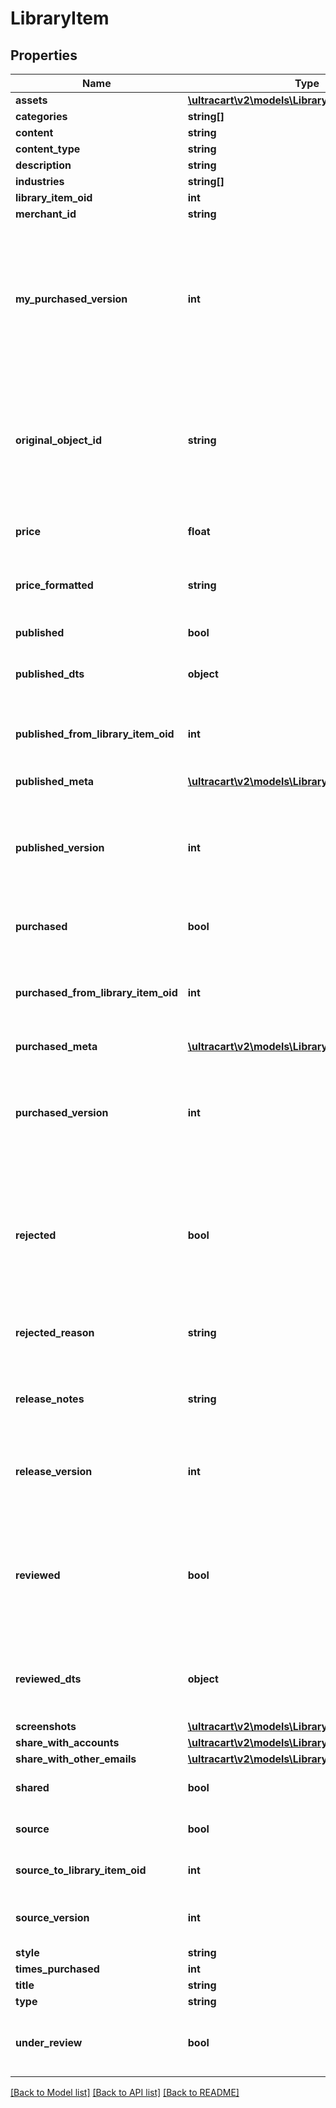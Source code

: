# LibraryItem

## Properties
Name | Type | Description | Notes
------------ | ------------- | ------------- | -------------
**assets** | [**\ultracart\v2\models\LibraryItemAsset[]**](LibraryItemAsset.md) |  | [optional] 
**categories** | **string[]** |  | [optional] 
**content** | **string** |  | [optional] 
**content_type** | **string** |  | [optional] 
**description** | **string** |  | [optional] 
**industries** | **string[]** |  | [optional] 
**library_item_oid** | **int** |  | [optional] 
**merchant_id** | **string** |  | [optional] 
**my_purchased_version** | **int** | If this is a public item and the merchant has already purchased it, this is their version.  If not yet purchased, this will be zero.  This value will only be populated during a searchPublicItems() call. | [optional] 
**original_object_id** | **string** | This id points to the original object that was added to the library. For flows and campaigns, this is a uuid string.  For upsells, it is an oid integer.  For transactional_emails, it is an email name. | [optional] 
**price** | **float** | The price of the published item.  Null for any private library items. | [optional] 
**price_formatted** | **string** | The formatted price of the published item.  Null for any private library items. | [optional] 
**published** | **bool** | True if this library item is a published item (not source) | [optional] 
**published_dts** | **object** | The timestamp of the last published version | [optional] 
**published_from_library_item_oid** | **int** | The source item used to publish this item.  This allows for comparisons between source and published | [optional] 
**published_meta** | [**\ultracart\v2\models\LibraryItemPublishedMeta**](LibraryItemPublishedMeta.md) |  | [optional] 
**published_version** | **int** | The source version when this item was published.  This allows for out-of-date alerts to be shown when there is a difference between source and published | [optional] 
**purchased** | **bool** | True if this library item has been purchased | [optional] 
**purchased_from_library_item_oid** | **int** | The published item that was purchased to make this item.  This allows for comparisons between published and purchased | [optional] 
**purchased_meta** | [**\ultracart\v2\models\LibraryItemPurchasedMeta**](LibraryItemPurchasedMeta.md) |  | [optional] 
**purchased_version** | **int** | The published version when this item was purchased.  This allows for out-of-date alerts to be shown when there is a difference between published and purchased | [optional] 
**rejected** | **bool** | Any published library reviewed by UltraCart staff for malicious or inappropriate content will have this flag set to true.  This is always false for non-published items | [optional] 
**rejected_reason** | **string** | Any rejected published item will have this field populated with the reason. | [optional] 
**release_notes** | **string** | Release notes specific to each published version and only appearing on public items. | [optional] 
**release_version** | **int** | This counter records how many times a library item has been published.  This is used to show version history. | [optional] 
**reviewed** | **bool** | Any published library items must be reviewed by UltraCart staff for malicious content.  This flag shows the status of that review.  This is always false for non-published items | [optional] 
**reviewed_dts** | **object** | This is the timestamp for a published items formal review by UltraCart staff for malicious content. | [optional] 
**screenshots** | [**\ultracart\v2\models\LibraryItemScreenshot[]**](LibraryItemScreenshot.md) |  | [optional] 
**share_with_accounts** | [**\ultracart\v2\models\LibraryItemAccount[]**](LibraryItemAccount.md) |  | [optional] 
**share_with_other_emails** | [**\ultracart\v2\models\LibraryItemEmail[]**](LibraryItemEmail.md) |  | [optional] 
**shared** | **bool** | True if this item is shared from another merchant account | [optional] 
**source** | **bool** | True if this library item has been published | [optional] 
**source_to_library_item_oid** | **int** | This oid points to the published library item, if there is one. | [optional] 
**source_version** | **int** | The version of this item.  Increment every time the item is saved. | [optional] 
**style** | **string** |  | [optional] 
**times_purchased** | **int** |  | [optional] 
**title** | **string** |  | [optional] 
**type** | **string** |  | [optional] 
**under_review** | **bool** | True if this library item was published but is awaiting review from UltraCart staff. | [optional] 

[[Back to Model list]](../README.md#documentation-for-models) [[Back to API list]](../README.md#documentation-for-api-endpoints) [[Back to README]](../README.md)


